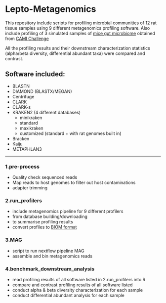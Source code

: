 # Lepto-Metagenomics


This repository include scripts for profiling microbial communities of 12 rat tissue samples using 9 different metagenomics profiling software. Also include profiling of 3 simulated samples of [mice gut microbiome](https://repository.publisso.de/resource/frl:6421672) obtained from [CAMI Challenge](https://www.microbiome-cosi.org/cami)

All the profiling results and their downstream characterization statistics (alpha/beta diversity, differential abundant taxa) were compared and contrast.


## Software included:
    
* BLASTN
* DIAMOND (BLASTX/MEGAN)
* Centrifuge
* CLARK
* CLARK-s
* KRAKEN2 (4 different databases)
    * minikraken
    * standard
    * maxikraken
    * customized (standard + with rat genomes built in)
* Bracken
* Kaiju
* METAPHLAN3

---

### 1.pre-process  

- Quality check sequenced reads
- Map reads to host genomes to filter out host contaminations
- adapter trimming 

### 2.run_profilers  

- include metagenomics pipeline for 9 different profilers
- from database building/downloading
- to summarise profiling results
- convert profiles to [BIOM format](https://biom-format.org/) 

### 3.MAG  

- script to run nextflow pipeline MAG
- assemble and bin metagenomics reads 

### 4.benchmark_downstream_analysis

- read profiling results of all software listed in 2.run_profilers into R
- compare and contrast profiling results of all software listed
- conduct alpha & beta diversity characterization for each sample
- conduct differential abundant analysis for each sample